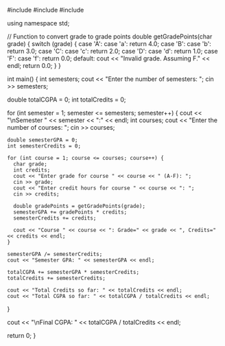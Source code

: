 #include <iostream>
#include <map>
#include <string>

using namespace std;

// Function to convert grade to grade points
double getGradePoints(char grade) {
  switch (grade) {
    case 'A':
    case 'a':
      return 4.0;
    case 'B':
    case 'b':
      return 3.0;
    case 'C':
    case 'c':
      return 2.0;
    case 'D':
    case 'd':
      return 1.0;
    case 'F':
    case 'f':
      return 0.0;
    default:
      cout << "Invalid grade. Assuming F." << endl;
      return 0.0;
  }
}

int main() {
  int semesters;
  cout << "Enter the number of semesters: ";
  cin >> semesters;

  double totalCGPA = 0;
  int totalCredits = 0;

  for (int semester = 1; semester <= semesters; semester++) {
    cout << "\nSemester " << semester << ":" << endl;
    int courses;
    cout << "Enter the number of courses: ";
    cin >> courses;

    double semesterGPA = 0;
    int semesterCredits = 0;

    for (int course = 1; course <= courses; course++) {
      char grade;
      int credits;
      cout << "Enter grade for course " << course << " (A-F): ";
      cin >> grade;
      cout << "Enter credit hours for course " << course << ": ";
      cin >> credits;

      double gradePoints = getGradePoints(grade);
      semesterGPA += gradePoints * credits;
      semesterCredits += credits;

      cout << "Course " << course << ": Grade=" << grade << ", Credits=" << credits << endl;
    }

    semesterGPA /= semesterCredits;
    cout << "Semester GPA: " << semesterGPA << endl;

    totalCGPA += semesterGPA * semesterCredits;
    totalCredits += semesterCredits;

    cout << "Total Credits so far: " << totalCredits << endl;
    cout << "Total CGPA so far: " << totalCGPA / totalCredits << endl;
  }

  cout << "\nFinal CGPA: " << totalCGPA / totalCredits << endl;

  return 0;
}

